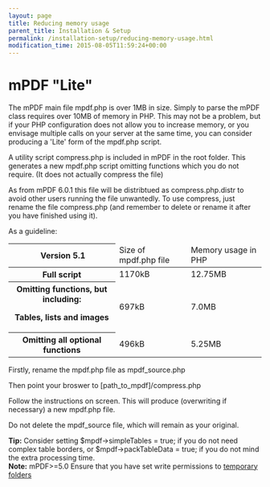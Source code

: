 ```yaml
---
layout: page
title: Reducing memory usage
parent_title: Installation & Setup
permalink: /installation-setup/reducing-memory-usage.html
modification_time: 2015-08-05T11:59:24+00:00
---
```


# mPDF "Lite"

<p>The mPDF main file <span class="filename">mpdf.php</span> is over 1MB in size. Simply to parse the mPDF class requires over 10MB of memory in PHP. This may not be a problem, but if your PHP configuration does not allow you to increase memory, or you envisage multiple calls on your server at the same time, you can consider producing a 'Lite' form of the mpdf.php script.</p>
<p>A utility script <span class="filename">compress.php</span> is included in mPDF in the root folder. This generates a new <span class="filename">mpdf.php</span> script omitting functions which you do not require. (It does not actually compress the file)</p>
<p>As from mPDF 6.0.1 this file will be distribtued as compress.php.distr to avoid other users running the file unwantedly. To use compress, just rename the file compress.php (and remember to delete or rename it after you have finished using it).</p>
<p>As a guideline:</p>
<table class="table"> <thead>
<tr> <th>&nbsp;Version 5.1

</th>
<td>Size of mpdf.php file</td>
<td>Memory usage in PHP</td>
</tr>
</thead> <tbody>
<tr> <th>Full script</th>
<td>1170kB</td>
<td>12.75MB</td>
</tr>
<tr> <th>Omitting functions, but including:

Tables, lists and images</th>
<td>697kB</td>
<td>7.0MB</td>
</tr>
<tr> <th>Omitting all optional functions</th>
<td>496kB</td>
<td>5.25MB</td>
</tr>
</tbody> </table>
<p>Firstly, rename the <span class="filename">mpdf.php</span> file as <span class="filename">mpdf_source.php</span></p>
<p>Then point your broswer to <span class="filename">[path_to_mpdf]/compress.php</span></p>
<p>Follow the instructions on screen. This will produce (overwriting if necessary) a new <span class="filename">mpdf.php</span> file.</p>
<p>Do not delete the <span class="filename">mpdf_source</span> file, which will remain as your original.</p>

<div class="alert alert-success" role="alert"><strong>Tip:</strong> Consider setting <span class="parameter">$mpdf-&gt;simpleTables = true;</span> if you do not need complex table borders, or <span class="parameter">$mpdf-&gt;packTableData = true;</span> if you do not mind the extra processing time.</div>

<div class="alert alert-info" role="alert"><strong>Note:</strong> mPDF&gt;=5.0 Ensure that you have set write permissions to <a href="{{ "/installation-setup/folders-for-temporary-files.html" | prepend: site.baseurl }}">temporary folders</a></div>

